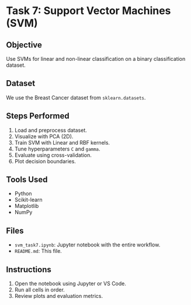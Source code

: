 # Task 7: Support Vector Machines (SVM)

## Objective
Use SVMs for linear and non-linear classification on a binary classification dataset.

## Dataset
We use the Breast Cancer dataset from `sklearn.datasets`.

## Steps Performed
1. Load and preprocess dataset.
2. Visualize with PCA (2D).
3. Train SVM with Linear and RBF kernels.
4. Tune hyperparameters `C` and `gamma`.
5. Evaluate using cross-validation.
6. Plot decision boundaries.

## Tools Used
- Python
- Scikit-learn
- Matplotlib
- NumPy

## Files
- `svm_task7.ipynb`: Jupyter notebook with the entire workflow.
- `README.md`: This file.

## Instructions
1. Open the notebook using Jupyter or VS Code.
2. Run all cells in order.
3. Review plots and evaluation metrics.
